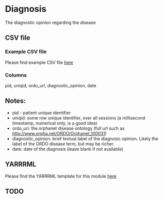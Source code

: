 # Diagnosis

The diagnostic opinion regarding the disease

## CSV file 

### Example CSV file
Please find example CSV file [here](../exemplar_csv/diagnosis.csv)

### Columns

pid, uniqid, ordo_uri, diagnostic_opinion, date


## Notes:
  * pid - patient unique identifier
  * uniqid:  some row unique identifier, over all sessions (a millisecond timestamp, numerical only, is a good idea)
  * ordo_uri:  the orphanet disease ontology (full url such as http://www.orpha.net/ORDO/Orphanet_100031)
  * diagnostic_opinion: brief textual label of the diagnosic opinion.  Likely the label of the ORDO disease term, but may be richer.
  * date:  date of the diagnosis (leave blank if not available)

## YARRRML

Please find the YARRRML template for this module [here](../templates/diagnosis_yarrrml_template.yaml)


##  TODO

